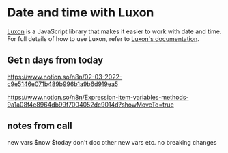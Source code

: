 # Date and time with Luxon

[Luxon](https://github.com/moment/luxon/) is a JavaScript library that makes it easier to work with date and time. For full details of how to use Luxon, refer to [Luxon's documentation](https://moment.github.io/luxon/#/?id=luxon). 

## Get n days from today

https://www.notion.so/n8n/02-03-2022-c9e5146e071b489b996b1a9b6d919ea5

https://www.notion.so/n8n/Expression-item-variables-methods-9a1a08f4e8964db99f7004052dc9014d?showMoveTo=true

## notes from call
new vars $now $today
don't doc other new vars etc.
no breaking changes